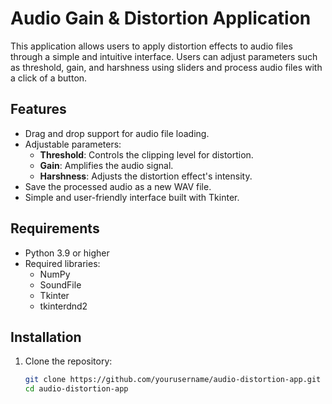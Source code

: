 # Audio Gain & Distortion Application

This application allows users to apply distortion effects to audio files through a simple and intuitive interface. Users can adjust parameters such as threshold, gain, and harshness using sliders and process audio files with a click of a button.

## Features

- Drag and drop support for audio file loading.
- Adjustable parameters:
  - **Threshold**: Controls the clipping level for distortion.
  - **Gain**: Amplifies the audio signal.
  - **Harshness**: Adjusts the distortion effect's intensity.
- Save the processed audio as a new WAV file.
- Simple and user-friendly interface built with Tkinter.

## Requirements

- Python 3.9 or higher
- Required libraries:
  - NumPy
  - SoundFile
  - Tkinter
  - tkinterdnd2

## Installation

1. Clone the repository:
   ```bash
   git clone https://github.com/yourusername/audio-distortion-app.git
   cd audio-distortion-app
